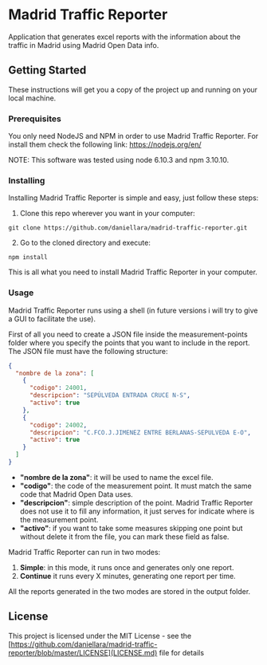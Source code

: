 # Madrid Traffic Reporter
Application that generates excel reports with the information about the traffic in Madrid using Madrid Open Data info.

## Getting Started
These instructions will get you a copy of the project up and running on your local machine.

### Prerequisites
You only need NodeJS and NPM in order to use Madrid Traffic Reporter. For install them check the following link:
https://nodejs.org/en/

NOTE: This software was tested using node 6.10.3 and npm 3.10.10.

### Installing
Installing Madrid Traffic Reporter is simple and easy, just follow these steps:

1. Clone this repo wherever you want in your computer:
```
git clone https://github.com/daniellara/madrid-traffic-reporter.git
```

2. Go to the cloned directory and execute:
```
npm install
```

This is all what you need to install Madrid Traffic Reporter in your computer.

### Usage
Madrid Traffic Reporter runs using a shell (in future versions i will try to give a GUI to facilitate the use).

First of all you need to create a JSON file inside the measurement-points folder where you specify the points that you want to include in the report. The JSON file must have the following structure:
```json
{
  "nombre de la zona": [
    {
      "codigo": 24001,
      "descripcion": "SEPÚLVEDA ENTRADA CRUCE N-S",
      "activo": true
    },
    {
      "codigo": 24002,
      "descripcion": "C.FCO.J.JIMENEZ ENTRE BERLANAS-SEPULVEDA E-O",
      "activo": true
    }
  ]
}
```
* **"nombre de la zona"**: it will be used to name the excel file.
* **"codigo"**: the code of the measurement point. It must match the same code that Madrid Open Data uses.
* **"descripcion"**: simple description of the point. Madrid Traffic Reporter does not use it to fill any information, it just serves for indicate where is the measurement point.
* **"activo"**: if you want to take some measures skipping one point but without delete it from the file, you can mark these field as false.

Madrid Traffic Reporter can run in two modes:
  1. **Simple**: in this mode, it runs once and generates only one report.
  2. **Continue** it runs every X minutes, generating one report per time.

All the reports generated in the two modes are stored in the output folder.

## License
This project is licensed under the MIT License - see the [https://github.com/daniellara/madrid-traffic-reporter/blob/master/LICENSE](LICENSE.md) file for details
